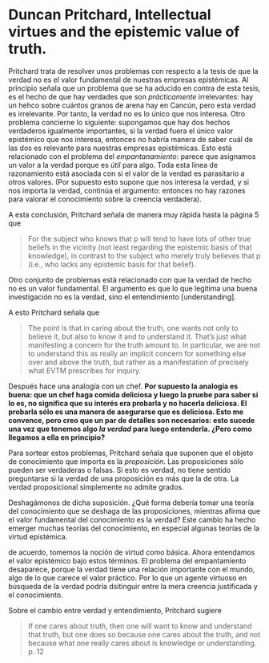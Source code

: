 # Duncan Pritchard, Intellectual virtues and the epistemic value of truth.

Pritchard trata de resolver unos problemas con respecto a la tesis de que la verdad no es el valor fundamental de nuestras empresas epistémicas. Al principio señala que un problema que se ha aducido en contra de esta tesis, es el hecho de que hay verdades que son *prácticamente* irrelevantes: hay un hehco sobre cuántos granos de arena hay en Cancún, pero esta verdad es irrelevante. Por tanto, la verdad no es lo único que nos interesa. Otro problema concierne lo siguiente: supongamos que hay dos hechos verdaderos igualmente importantes, si la verdad fuera el único valor epistémico que nos interesa, entonces no habría manera de saber cuál de las dos es relevante para nuestras empresas epistémicas. Esto está relacionado con el problema del *empantanamiento*: parece que asignamos un valor a la verdad porque es *útil* para algo. Toda esta línea de razonamiento está asociada con si el valor de la verdad es parasitario a otros valores. (Por supuesto esto supone que nos interesa la verdad, y si nos importa la verdad, continúa el argumento: entonces no hay razones para valorar el conocimiento sobre la creencia verdadera).

A esta conclusión, Pritchard señala de manera muy ràpida hasta la página 5 que

>For the subject who knows that p will tend to have lots of other true beliefs in the vicinity (not least regarding the epistemic basis of that knowledge), in contrast to the subject who merely truly believes that p (i.e., who lacks any epistemic basis for that belief).

Otro conjunto de problemas está relacionado con que la verdad de hecho no es un valor fundamental. El argumento es que lo que legitima una buena investigación no es la verdad, sino el entendimiento [understanding].

A esto Pritchard señala que 

>The point is that in caring about the truth, one wants not only to believe it, but also to know it and to understand it. That’s just what manifesting a concern for the truth amount to. In particular, we are not to understand this as really an implicit concern for something else over and above the truth, but rather as a manifestation of precisely what EVTM prescribes for inquiry.

Después hace una analogía con un chef. __Por supuesto la analogía es buena: que un chef haga comida deliciosa y luego la pruebe para saber si lo es, no significa que su interés era probarla y no hacerla deliciosa. El probarla sólo es una manera de asegurarse que es deliciosa. Esto me convence, pero creo que un par de detalles son necesarios: esto sucede una vez que tenemos algo _la verdad_ para luego entenderla. ¿Pero como llegamos a ella en principio?__

Para sortear estos problemas, Pritchard señala que suponen que el objeto de conocimiento que importa es la *proposición*. Las proposiciones sólo pueden ser verdaderas o falsas. Si esto es verdad, no tiene sentido preguntarse si la verdad de una proposición es más que la de otra. La verdad proposicional simplemente no admite grados.

Deshagámonos de dicha suposición. ¿Qué forma debería tomar una teoría del conocimiento que se deshaga de las proposiciones, mientras afirma que el valor fundamental del conocimiento es la verdad? Este cambio ha hecho emerger muchas teorías del conocimiento, en especial algunas teorías de la virtud epistémica.

de acuerdo, tomemos la noción de virtud como básica. Ahora entendamos el valor epistémico bajo estos términos. El problema del empantamiento desaparece, porque la verdad tiene una relación importante con el mundo, algo de lo que carece el valor práctico. Por lo que un agente virtuoso en búsqueda de la verdad podría dsitinguir entre la mera creencia justificada y el conocimiento.

Sobre el cambio entre verdad y entendimiento, Pritchard sugiere

>If one cares about truth, then one will want to know and understand that truth, but one does so because one cares about the truth, and not because what one really cares about is knowledge or understanding. p. 12

